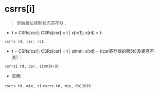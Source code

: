 # csrrs[i]

> 读后置位控制状态寄存器 .

- t = CSRs[csr]; CSRs[csr] = t | x[rs1]; x[rd] = t:

`csrrs rd, csr, rs1`

- t = CSRs[csr]; CSRs[csr] = t | zimm; x[rd] = t(csr寄存器的第5位及更高不变）:

`csrrsi rd, csr, zimm[4:0]`

- 实例:

`csrrs t0, mie, t1`
`csrrs t0, mie, 0b11010`
